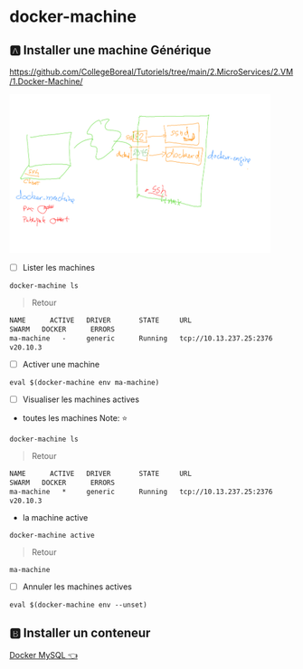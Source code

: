 # docker-machine

## :a: Installer une machine Générique

https://github.com/CollegeBoreal/Tutoriels/tree/main/2.MicroServices/2.VM/1.Docker-Machine/


<img src="images/docker-machine.png.png" width=462 height=281 > </img>


- [ ] Lister les machines 

```
docker-machine ls
```
> Retour
```
NAME      ACTIVE   DRIVER       STATE     URL                         SWARM   DOCKER      ERRORS
ma-machine   -     generic      Running   tcp://10.13.237.25:2376             v20.10.3  
```

- [ ] Activer une machine

```
eval $(docker-machine env ma-machine)
```

- [ ] Visualiser les machines actives

* toutes les machines Note: :star:

```
docker-machine ls
```
> Retour
```
NAME      ACTIVE   DRIVER       STATE     URL                         SWARM   DOCKER      ERRORS
ma-machine   *     generic      Running   tcp://10.13.237.25:2376             v20.10.3  
```

* la machine active

```
docker-machine active
```
> Retour
```
ma-machine
```

- [ ] Annuler les machines actives

```
eval $(docker-machine env --unset)
```

## :b: Installer un conteneur

[Docker MySQL :point_left: ](Docker.md)
